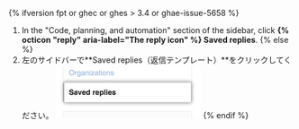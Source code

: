 {% ifversion fpt or ghec or ghes > 3.4 or ghae-issue-5658 %}
1. In the "Code, planning, and automation" section of the sidebar, click **{% octicon "reply" aria-label="The reply icon" %} Saved replies**.
{% else %}
1. 左のサイドバーで**Saved replies（返信テンプレート）**をクリックしてください。 ![返信テンプレートタブ](/assets/images/help/settings/saved-replies-tab.png)
{% endif %}
